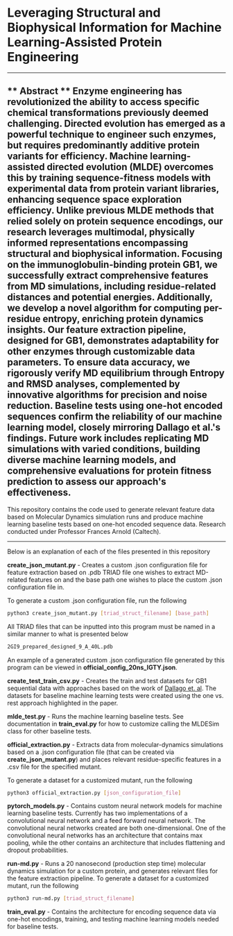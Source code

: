 # Leveraging Structural and Biophysical Information for Machine Learning-Assisted Protein Engineering
---
** Abstract **
Enzyme engineering has revolutionized the ability to access specific chemical transformations previously deemed challenging. Directed evolution has emerged as a powerful technique to engineer such enzymes, but requires predominantly additive protein variants for efficiency. Machine learning-assisted directed evolution (MLDE) overcomes this by training sequence-fitness models with experimental data from protein variant libraries, enhancing sequence space exploration efficiency. Unlike previous MLDE methods that relied solely on protein sequence encodings, our research leverages multimodal, physically informed representations encompassing structural and biophysical information. Focusing on the immunoglobulin-binding protein GB1, we successfully extract comprehensive features from MD simulations, including residue-related distances and potential energies. Additionally, we develop a novel algorithm for computing per-residue entropy, enriching protein dynamics insights. Our feature extraction pipeline, designed for GB1, demonstrates adaptability for other enzymes through customizable data parameters. To ensure data accuracy, we rigorously verify MD equilibrium through Entropy and RMSD analyses, complemented by innovative algorithms for precision and noise reduction. Baseline tests using one-hot encoded sequences confirm the reliability of our machine learning model, closely mirroring Dallago et al.'s findings. Future work includes replicating MD simulations with varied conditions, building diverse machine learning models, and comprehensive evaluations for protein fitness prediction to assess our approach's effectiveness.
---

This repository contains the code used to generate relevant feature data based on Molecular Dynamics simulation runs and produce machine learning baseline tests based on one-hot encoded sequence data. Research conducted under Professor Frances Arnold (Caltech).

---

Below is an explanation of each of the files presented in this repository <br />

**create_json_mutant.py** - Creates a custom .json configuration file for feature extraction based on .pdb TRIAD file one wishes to extract MD-related features on and the base path one wishes to place the custom .json configuration file in. <br />

To generate a custom .json configuration file, run the following
```bash
python3 create_json_mutant.py [triad_struct_filename] [base_path]
```
All TRIAD files that can be inputted into this program must be named in a similar manner to what is presented below
```bash
2GI9_prepared_designed_9_A_40L.pdb
```
An example of a generated custom .json configuration file generated by this program can be viewed in **official_config_20ns_IGTY.json**.

**create_test_train_csv.py** - Creates the train and test datasets for GB1 sequential data with approaches based on the work of [Dallago et. al](https://www.biorxiv.org/content/10.1101/2021.11.09.467890v2.full). The datasets for baseline machine learning tests were created using the one vs. rest approach highlighted in the paper.

**mlde_test.py** - Runs the machine learning baseline tests. See documentation in **train_eval.py** for how to customize calling the MLDESim class for other baseline tests.

**official_extraction.py** - Extracts data from molecular-dynamics simulations based on a .json configuration file (that can be created via **create_json_mutant.py**) and places relevant residue-specific features in a .csv file for the specified mutant.

To generate a dataset for a customized mutant, run the following
```bash
python3 official_extraction.py [json_configuration_file]
```
**pytorch_models.py** - Contains custom neural network models for machine learning baseline tests. Currently has two implementations of a convolutional neural network and a feed forward neural network. The convolutional neural networks created are both one-dimensional. One of the convolutional neural networks has an architecture that contains max pooling, while the other contains an architecture that includes flattening and dropout probabilities.

**run-md.py** - Runs a 20 nanosecond (production step time) molecular dynamics simulation for a custom protein, and generates relevant files for the feature extraction pipeline.
To generate a dataset for a customized mutant, run the following
```bash
python3 run-md.py [triad_struct_filename]
```
**train_eval.py** - Contains the architecture for encoding sequence data via one-hot encodings, training, and testing machine learning models needed for baseline tests.
